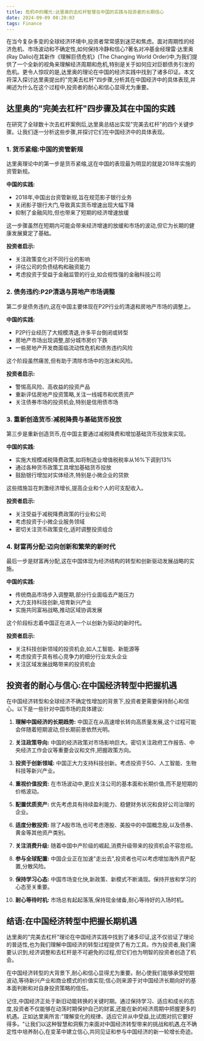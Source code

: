 ```yaml
---
title: 危机中的曙光:达里奥的去杠杆智慧在中国的实践与投资者的长期信心
date: 2024-09-09 08:20:03
tags: Finance
---
```

在当今复杂多变的全球经济环境中,投资者常常感到迷茫和焦虑。面对周期性的经济危机、市场波动和不确定性,如何保持冷静和信心?著名对冲基金经理雷·达里奥(Ray Dalio)在其新作《理解巨债危机》(The Changing World Order)中,为我们提供了一个全新的视角来理解经济周期和危机,特别是关于如何应对巨额债务引发的危机。更令人惊叹的是,达里奥的理论在中国的经济实践中找到了诸多印证。本文将深入探讨达里奥提出的"完美去杠杆"四步骤,分析其在中国经济中的具体表现,并阐述为什么在这个过程中,投资者的耐心和信心显得尤为重要。

## 达里奥的"完美去杠杆"四步骤及其在中国的实践

在研究了全球数十次去杠杆案例后,达里奥总结出实现"完美去杠杆"的四个关键步骤。让我们逐一分析这些步骤,并探讨它们在中国经济中的具体表现。

### 1. 货币紧缩:中国的资管新规

达里奥理论中的第一步是货币紧缩,这在中国的表现最为明显的就是2018年实施的资管新规。

**中国的实践:**
- 2018年,中国出台资管新规,旨在规范影子银行业务
- 关闭影子银行大门,导致真实货币增速出现大幅下降
- 抑制了金融风险,但也带来了短期的经济增速放缓

这一步骤虽然在短期内可能会带来经济增速的放缓和市场的波动,但它为长期的健康发展奠定了基础。

**投资者启示:** 
- 关注政策变化对不同行业的影响
- 评估公司的负债结构和融资能力
- 考虑投资于受益于金融监管的行业,如合规性强的金融科技公司

### 2. 债务违约:P2P清退与房地产市场调整

第二步是债务违约,这在中国主要体现在P2P行业的清退和房地产市场的调整上。

**中国的实践:**
- P2P行业经历了大规模清退,许多平台倒闭或转型
- 房地产市场出现调整,部分城市房价下跌
- 一些房地产开发商面临流动性危机和债务违约风险

这个阶段虽然痛苦,但有助于清除市场中的泡沫和风险。

**投资者启示:**
- 警惕高风险、高收益的投资产品
- 重新评估房地产投资策略,关注一线城市和优质资产
- 关注债券市场的投资机会,特别是信用债市场

### 3. 重新创造货币:减税降费与基础货币投放

第三步是重新创造货币,在中国主要通过减税降费和增加基础货币投放来实现。

**中国的实践:**
- 实施大规模减税降费政策,如将制造业增值税税率从16%下调到13%
- 通过各种货币政策工具增加基础货币投放
- 鼓励银行增加对实体经济,特别是小微企业的贷款

这些措施旨在刺激经济增长,提高企业和个人的可支配收入。

**投资者启示:**
- 关注受益于减税降费政策的行业和公司
- 考虑投资于小微企业服务领域
- 密切关注货币政策变化,适时调整投资组合

### 4. 财富再分配:迈向创新和繁荣的新时代

最后一步是财富再分配,这在中国体现为经济结构的转型和创新驱动发展战略的实施。

**中国的实践:**
- 传统商品市场步入调整期,部分行业面临去产能压力
- 大力支持科技创新,培育新兴产业
- 实施共同富裕战略,推动区域协调发展

这个阶段标志着中国正在进入一个以创新为驱动的新时代。

**投资者启示:**
- 关注科技创新领域的投资机会,如人工智能、新能源等
- 考虑投资于具有核心竞争力的细分行业龙头企业
- 关注区域发展战略带来的投资机会

## 投资者的耐心与信心:在中国经济转型中把握机遇

在中国经济转型和全球经济不确定性增加的背景下,投资者更需要保持耐心和信心。以下是一些针对中国市场的具体建议:

1. **理解中国经济的长期趋势:** 中国正在从高速增长转向高质量发展,这个过程可能会伴随着短期波动,但长期前景依然光明。

2. **关注政策导向:** 中国的经济政策对市场影响巨大。密切关注政府工作报告、中央经济工作会议等重要会议和文件,把握政策方向。

3. **投资于创新领域:** 中国正大力支持科技创新。考虑投资于5G、人工智能、生物科技等新兴产业。

4. **重视价值投资:** 在市场波动中,更应关注公司的基本面和长期价值,而不是短期的价格波动。

5. **配置优质资产:** 优先考虑具有持续盈利能力、稳健财务状况和良好公司治理的企业。

6. **适度分散投资:** 除了A股市场,也可考虑港股、美股中的中国概念股,以及债券、黄金等其他资产类别。

7. **关注消费升级:** 随着中国中产阶级的崛起,消费升级带来的投资机会不容忽视。

8. **参与全球配置:** 中国企业正在加速"走出去",投资者也可以考虑增加海外资产配置,分散风险。

9. **保持学习心态:** 中国市场变化快,新政策、新模式不断涌现。保持开放和学习的心态至关重要。

10. **耐心等待时机:** 市场总有起起落落,保持现金储备,耐心等待好的入场时机。

## 结语:在中国经济转型中把握长期机遇

达里奥的"完美去杠杆"理论在中国经济实践中找到了诸多印证,这不仅验证了理论的普适性,也为我们理解中国经济的转型过程提供了有力工具。作为投资者,我们需要认识到,经济调整和去杠杆是不可避免的过程,但它们也为明智的投资者创造了机会。

在中国经济转型的大背景下,耐心和信心显得尤为重要。耐心使我们能够承受短期波动,等待新兴产业和商业模式的价值实现;信心则来源于对中国经济长期向好的基本面判断和对自身投资策略的信任。

记住,中国经济正处于新旧动能转换的关键时期。通过保持学习、适应和成长的态度,投资者不仅能够在动荡时期保护自己的财富,还能在新的经济周期中把握更多的机遇。正如达里奥所言:"理解变化的规律、适应它并从中受益,比试图对抗它要好得多。"让我们以这种智慧和洞察力来面对中国经济转型带来的挑战和机遇,在不确定性中培养耐心,在变革中建立信心,共同见证和参与中国经济的新一轮增长奇迹。

